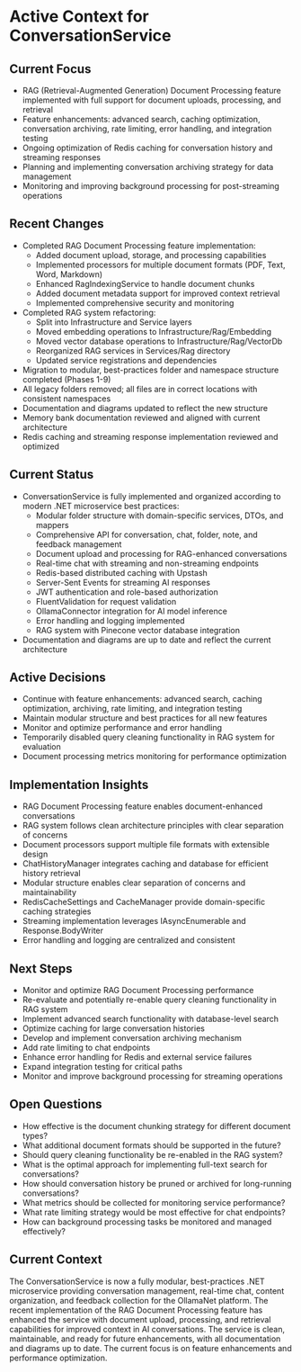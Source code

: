 # Active Context for ConversationService

## Current Focus
- RAG (Retrieval-Augmented Generation) Document Processing feature implemented with full support for document uploads, processing, and retrieval
- Feature enhancements: advanced search, caching optimization, conversation archiving, rate limiting, error handling, and integration testing
- Ongoing optimization of Redis caching for conversation history and streaming responses
- Planning and implementing conversation archiving strategy for data management
- Monitoring and improving background processing for post-streaming operations

## Recent Changes
- Completed RAG Document Processing feature implementation:
  - Added document upload, storage, and processing capabilities
  - Implemented processors for multiple document formats (PDF, Text, Word, Markdown)
  - Enhanced RagIndexingService to handle document chunks
  - Added document metadata support for improved context retrieval
  - Implemented comprehensive security and monitoring
- Completed RAG system refactoring:
  - Split into Infrastructure and Service layers
  - Moved embedding operations to Infrastructure/Rag/Embedding
  - Moved vector database operations to Infrastructure/Rag/VectorDb
  - Reorganized RAG services in Services/Rag directory
  - Updated service registrations and dependencies
- Migration to modular, best-practices folder and namespace structure completed (Phases 1-9)
- All legacy folders removed; all files are in correct locations with consistent namespaces
- Documentation and diagrams updated to reflect the new structure
- Memory bank documentation reviewed and aligned with current architecture
- Redis caching and streaming response implementation reviewed and optimized

## Current Status
- ConversationService is fully implemented and organized according to modern .NET microservice best practices:
  - Modular folder structure with domain-specific services, DTOs, and mappers
  - Comprehensive API for conversation, chat, folder, note, and feedback management
  - Document upload and processing for RAG-enhanced conversations
  - Real-time chat with streaming and non-streaming endpoints
  - Redis-based distributed caching with Upstash
  - Server-Sent Events for streaming AI responses
  - JWT authentication and role-based authorization
  - FluentValidation for request validation
  - OllamaConnector integration for AI model inference
  - Error handling and logging implemented
  - RAG system with Pinecone vector database integration
- Documentation and diagrams are up to date and reflect the current architecture

## Active Decisions
- Continue with feature enhancements: advanced search, caching optimization, archiving, rate limiting, and integration testing
- Maintain modular structure and best practices for all new features
- Monitor and optimize performance and error handling
- Temporarily disabled query cleaning functionality in RAG system for evaluation
- Document processing metrics monitoring for performance optimization

## Implementation Insights
- RAG Document Processing feature enables document-enhanced conversations
- RAG system follows clean architecture principles with clear separation of concerns
- Document processors support multiple file formats with extensible design
- ChatHistoryManager integrates caching and database for efficient history retrieval
- Modular structure enables clear separation of concerns and maintainability
- RedisCacheSettings and CacheManager provide domain-specific caching strategies
- Streaming implementation leverages IAsyncEnumerable and Response.BodyWriter
- Error handling and logging are centralized and consistent

## Next Steps
- Monitor and optimize RAG Document Processing performance
- Re-evaluate and potentially re-enable query cleaning functionality in RAG system
- Implement advanced search functionality with database-level search
- Optimize caching for large conversation histories
- Develop and implement conversation archiving mechanism
- Add rate limiting to chat endpoints
- Enhance error handling for Redis and external service failures
- Expand integration testing for critical paths
- Monitor and improve background processing for streaming operations

## Open Questions
- How effective is the document chunking strategy for different document types?
- What additional document formats should be supported in the future?
- Should query cleaning functionality be re-enabled in the RAG system?
- What is the optimal approach for implementing full-text search for conversations?
- How should conversation history be pruned or archived for long-running conversations?
- What metrics should be collected for monitoring service performance?
- What rate limiting strategy would be most effective for chat endpoints?
- How can background processing tasks be monitored and managed effectively?

## Current Context
The ConversationService is now a fully modular, best-practices .NET microservice providing conversation management, real-time chat, content organization, and feedback collection for the OllamaNet platform. The recent implementation of the RAG Document Processing feature has enhanced the service with document upload, processing, and retrieval capabilities for improved context in AI conversations. The service is clean, maintainable, and ready for future enhancements, with all documentation and diagrams up to date. The current focus is on feature enhancements and performance optimization.
